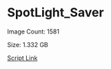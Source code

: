 # SpotLight_Saver

Image Count: 1581

Size: 1.332 GB

[Script Link](https://github.com/liuyal/Archive/blob/master/Python/Utilities/Miscellaneous/spotlight_saver.py)